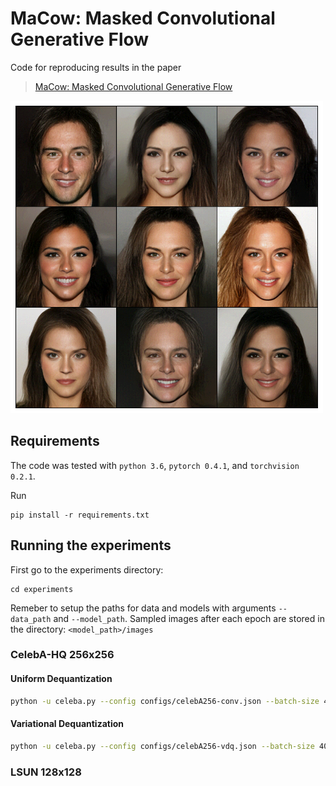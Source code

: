 # MaCow: Masked Convolutional Generative Flow

Code for reproducing results in the paper
>[MaCow: Masked Convolutional Generative Flow](https://arxiv.org/abs/1902.04208)

<img src="./docs/images/celeba_sample.png" width="500"/>

## Requirements
The code was tested with `python 3.6`, `pytorch 0.4.1`, and `torchvision 0.2.1`.

Run
```
pip install -r requirements.txt
```

## Running the experiments
First go to the experiments directory:
```
cd experiments
```
Remeber to setup the paths for data and models with arguments `--data_path` and `--model_path`.
Sampled images after each epoch are stored in the directory: `<model_path>/images`

### CelebA-HQ 256x256
#### Uniform Dequantization
```bash
python -u celeba.py --config configs/celebA256-conv.json --batch-size 40 --batch-steps 10 --image-size 256 --n_bits 5 --dequant uniform --data_path '<data_path>' --model_path '<model_path>'
```
#### Variational Dequantization
```bash
python -u celeba.py --config configs/celebA256-vdq.json --batch-size 40 --batch-steps 10 --image-size 256 --n_bits 5 --dequant variational --data_path '<data_path>' --model_path '<model_path>' --train_k 2
```

### LSUN 128x128
